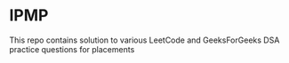 # IPMP
This repo contains solution to various LeetCode and GeeksForGeeks DSA practice questions for placements
